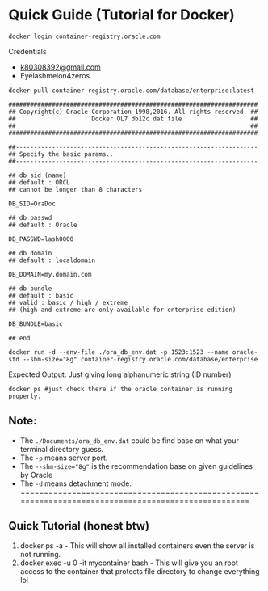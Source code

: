# Quick Guide (Tutorial for Docker)

```shell
docker login container-registry.oracle.com
```

Credentials
- k80308392@gmail.com
- Eyelashmelon4zeros

```shell
docker pull container-registry.oracle.com/database/enterprise:latest
```

```shell
#####################################################################
## Copyright(c) Oracle Corporation 1998,2016. All rights reserved. ##
##                     Docker OL7 db12c dat file                   ##
##                                                                 ##
#####################################################################

##-------------------------------------------------------------------
## Specify the basic params..
##-------------------------------------------------------------------

## db sid (name)
## default : ORCL
## cannot be longer than 8 characters

DB_SID=OraDoc

## db passwd
## default : Oracle

DB_PASSWD=lash0000

## db domain
## default : localdomain

DB_DOMAIN=my.domain.com

## db bundle
## default : basic
## valid : basic / high / extreme
## (high and extreme are only available for enterprise edition)

DB_BUNDLE=basic

## end
```

```shell
docker run -d --env-file ./ora_db_env.dat -p 1523:1523 --name oracle-std --shm-size="8g" container-registry.oracle.com/database/enterprise
```

Expected Output: Just giving long alphanumeric string (ID number)

```shell
docker ps #just check there if the oracle container is running properly.
```

## Note: 

- The `./Documents/ora_db_env.dat` could be find base on what your terminal directory guess.
- The `-p` means server port.
- The `--shm-size="8g"` is the recommendation base on given guidelines by Oracle
- The `-d` means detachment mode.
====================================================================================================
## Quick Tutorial (honest btw)

1. docker ps -a - This will show all installed containers even the server is not running.
2. docker exec -u 0 -it mycontainer bash - This will give you an root access to the container that protects file directory to change everything lol
   
